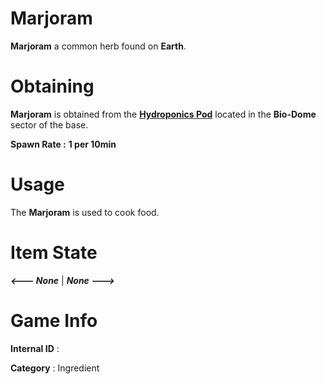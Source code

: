 # Marjoram

**Marjoram** a common herb found on **Earth**.

# Obtaining

**Marjoram** is obtained from the [**Hydroponics Pod**]() located in the **Bio-Dome** sector of the base.
 
**Spawn Rate :** **1 per 10min**

# Usage

The **Marjoram** is used to cook food.

# Item State

***<--- None*** | ***None --->***

# Game Info

**Internal ID** : 

**Category** : Ingredient

